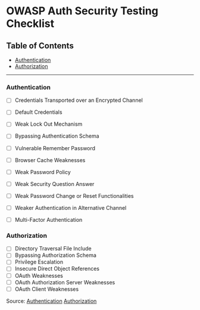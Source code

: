 # OWASP Auth Security Testing Checklist

## Table of Contents

* [Authentication](#Authentication)
* [Authorization](#Authorization)

-------
### <a name="Authentication">Authentication</a>

- [ ] Credentials Transported over an Encrypted Channel
- [ ] Default Credentials
- [ ] Weak Lock Out Mechanism
- [ ] Bypassing Authentication Schema
- [ ] Vulnerable Remember Password
- [ ] Browser Cache Weaknesses
- [ ] Weak Password Policy
- [ ] Weak Security Question Answer
- [ ] Weak Password Change or Reset Functionalities
- [ ] Weaker Authentication in Alternative Channel
- [ ] Multi-Factor Authentication


### <a name="Authorization">Authorization</a>

- [ ] Directory Traversal File Include
- [ ] Bypassing Authorization Schema
- [ ] Privilege Escalation
- [ ] Insecure Direct Object References
- [ ] OAuth Weaknesses
- [ ] OAuth Authorization Server Weaknesses
- [ ] OAuth Client Weaknesses

Source: 
[Authentication](https://owasp.org/www-project-web-security-testing-guide/latest/4-Web_Application_Security_Testing/04-Authentication_Testing/)
[Authorization](https://owasp.org/www-project-web-security-testing-guide/latest/4-Web_Application_Security_Testing/05-Authorization_Testing/)